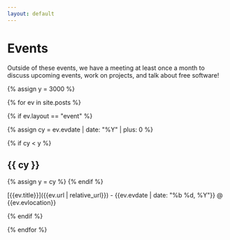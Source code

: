 ```yaml
---
layout: default
---
```


# Events

Outside of these events, we have a meeting at least once a month to discuss upcoming events, work on projects, and talk about free software!

{% assign y = 3000 %}

{% for ev in site.posts %}

{% if ev.layout == "event" %}

<!-- add 0 to convert from string to int -->
{% assign cy = ev.evdate | date: "%Y" | plus: 0 %}

{% if cy < y %}
## {{ cy }}
{% assign y = cy %}
{% endif %}

[{{ev.title}}]({{ev.url | relative_url}}) - {{ev.evdate | date: "%b %d, %Y"}} @ {{ev.evlocation}}

{% endif %}

{% endfor %}